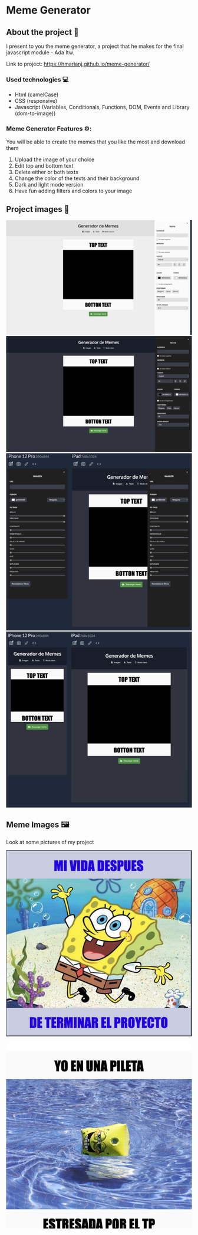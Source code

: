 # Meme Generator 

## About the project 🌟

I present to you the meme generator, a project that he makes for the final javascript module - Ada Itw.

Link to project: https://hmarianj.github.io/meme-generator/

### Used technologies 💻
- Html (camelCase)
- CSS (responsive)
- Javascript (Variables, Conditionals, Functions, DOM, Events and Library (dom-to-image))

### Meme Generator Features ⚙️:

You will be able to create the memes that you like the most and download them

1. Upload the image of your choice
2. Edit top and bottom text
3. Delete either or both texts
4. Change the color of the texts and their background
5. Dark and light mode version
6. Have fun adding filters and colors to your image

## Project images 📸
![image](./img/ligthMode.png)
![image](./img/darkMode.png)
![image](./img/iphoneAndIpad2.png)
![image](./img/IpadAndIphone.png)

## Meme Images :framed_picture:

Look at some pictures of my project

![image](./img/felizMeme.png)

![image](./img/memeMe.png)

